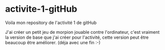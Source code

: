 # activite-1-gitHub
Voila mon repository de l'activité 1 de gitHub

J'ai créer un petit jeu de morpion jouable contre l'ordinateur,
c'est vraiment la version de base que j'ai créer pour l'activité,
cette version peut être beaucoup être améliorer. (déja avec une fin :-)
